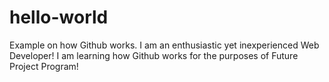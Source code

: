 # hello-world
Example on how Github works.
I am an enthusiastic yet inexperienced Web Developer! I am learning how Github works for the purposes of Future Project Program!
